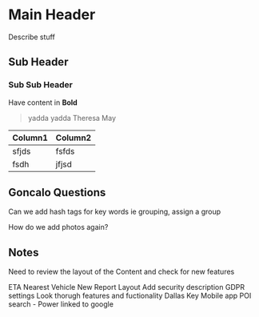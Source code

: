 
# Main Header
Describe stuff

## Sub Header


### Sub Sub Header

Have content in **Bold** 

> yadda yadda Theresa May

| Column1 | Column2  |
|--|--|
| sfjds |fsfds  |
|fsdh |jfjsd|

## Goncalo Questions

Can we add hash tags for key words ie grouping, assign a group

How do we add photos again?

## Notes

Need to review the layout of the Content and check for new features

ETA
Nearest Vehicle
New Report Layout
Add security description
GDPR settings
Look thorugh features and fuctionality 
Dallas Key
Mobile app
POI search - Power linked to google
<!--stackedit_data:
eyJoaXN0b3J5IjpbMjk4NTcxOTUyXX0=
-->